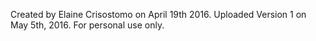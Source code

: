 Created by Elaine Crisostomo on April 19th 2016. Uploaded Version 1 on May 5th, 2016. 
For personal use only. 
